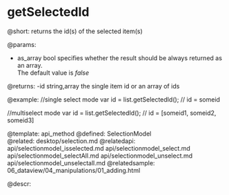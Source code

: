 getSelectedId
=============



@short:
	returns the id(s) of the selected item(s)

@params:
- as_array		bool		specifies whether the result should be always returned as an array.<br> The default value is <i>false</i>


@returns:
-id		string,array	the single item id or an array of ids

@example:
//single select mode
var id = list.getSelectedId(); // id = someid

//multiselect mode
var id = list.getSelectedId(); // id = [someid1, someid2, someid3]


@template:	api_method
@defined:	SelectionModel	
@related:
	desktop/selection.md
@relatedapi:
    api/selectionmodel_isselected.md
    api/selectionmodel_select.md
    api/selectionmodel_selectAll.md
    api/selectionmodel_unselect.md
    api/selectionmodel_unselectall.md
@relatedsample:
	06_dataview/04_manipulations/01_adding.html

@descr:


